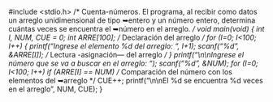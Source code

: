 #include <stdio.h>
/* Cuenta-números.
El programa, al recibir como datos un arreglo unidimensional de tipo
➥entero y un número entero, determina cuántas veces se encuentra el
➥número en el arreglo. */
void main(void)
{
int I, NUM, CUE = 0;
int ARRE[100]; /* Declaración del arreglo */
for (I=0; I<100; I++)
{
printf(“Ingrese el elemento %d del arreglo: “, I+1);
scanf(“%d”, &ARRE[I]); /* Lectura -asignación— del arreglo */
}
printf(“\n\nIngrese el número que se va a buscar en el arreglo: “);
scanf(“%d”, &NUM);
for (I=0; I<100; I++)
if (ARRE[I] == NUM) /* Comparación del número con los elementos del
➥arreglo */
CUE++;
printf(“\n\nEl %d se encuentra %d veces en el arreglo”, NUM, CUE);
}

